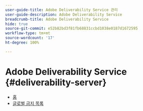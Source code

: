 ```yaml
---
user-guide-title: Adobe Deliverability Service 관리
user-guide-description: Adobe Deliverability Service
breadcrumb-title: Adobe Deliverability Service
hide: true
source-git-commit: e52b82bd3f81fb68831ccbd1038e0187d1672595
workflow-type: tm+mt
source-wordcount: '17'
ht-degree: 100%

---
```


# Adobe Deliverability Service {#deliverability-server}

* [홈](home.md)
* [글로벌 금지 목록](global-suppression-list.md)
